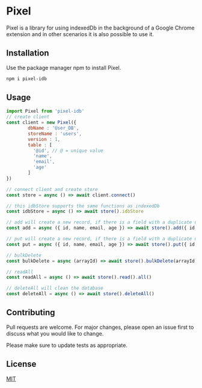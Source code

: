 # Pixel

Pixel is a library for using indexedDb in the background of a Google Chrome extension and in other scenarios it is also possible to use it.

## Installation

Use the package manager npm to install Pixel.

```bash
npm i pixel-idb
```

## Usage

```javascript
import Pixel from 'pixel-idb'
// create client
const client = new Pixel({
        dbName : 'User_DB',
        storeName : 'users',
        version : 1,
        table : [
          '@id', // @ = unique value
          'name',
          'email',
          'age'
        ]
})

// connect client and create store
const store = async () => await client.connect()

// this idbStore supports the same functions as indexedDb
const idbStore = async () => await store().idbStore

// add will create a new record, if there is a field with a duplicate unique value the transaction will give an error
const add = async ({ id, name, email, age }) => await store().add({ id, name, email, age })

// put will create a new record, if there is a field with a duplicate unique value it will update the item.
const put = async ({ id, name, email, age }) => await store().put({ id, name, email, age })

// bulkDelete
const bulkDelete = async (arrayId) => await store().bulkDelete(arrayId)

// readAll
const readAll = async () => await store().read().all()

// deleteAll will clean the database
const deleteAll = async () => await store().deleteAll()
```

## Contributing

Pull requests are welcome. For major changes, please open an issue first
to discuss what you would like to change.

Please make sure to update tests as appropriate.

## License

[MIT](https://choosealicense.com/licenses/mit/)